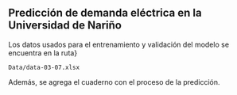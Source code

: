 ## Predicción de demanda eléctrica en la Universidad de Nariño

Los datos usados para el entrenamiento y validación del modelo se encuentra en la ruta}
```
Data/data-03-07.xlsx
```

Además, se agrega el cuaderno con el proceso de la predicción.
